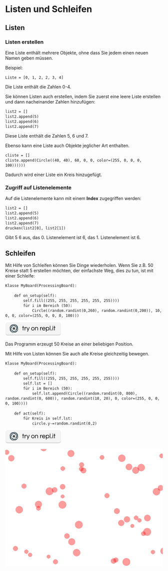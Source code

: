 Listen und Schleifen
====================

Listen
------

### Listen erstellen
Eine Liste enthält mehrere Objekte, ohne dass Sie jedem einen neuen Namen geben müssen.

Beispiel:

```
Liste = [0, 1, 2, 2, 3, 4]
```

Die Liste enthält die Zahlen 0-4.

Sie können Listen auch erstellen, indem Sie zuerst eine leere Liste erstellen und dann nacheinander Zahlen hinzufügen:

```
list2 = []
list2.append(5)
list2.append(6)
list2.append(7)
```

Diese Liste enthält die Zahlen 5, 6 und 7.

Ebenso kann eine Liste auch Objekte jeglicher Art enthalten.

```
cliste = []
cliste.append(Circle((40, 40), 60, 0, 0, color=(255, 0, 0, 0, 100))))))
```

Dadurch wird einer Liste ein Kreis hinzugefügt.


### Zugriff auf Listenelemente


Auf die Listenelemente kann mit einem **Index** zugegriffen werden:

```
list2 = []
list2.append(5)
list2.append(6)
list2.append(7)
drucken(list2[0], list2[1])
```

Gibt 5 6 aus, das 0. Listenelement ist 6, das 1. Listenelement ist 6.


Schleifen
---------

Mit Hilfe von Schleifen können Sie Dinge wiederholen. Wenn Sie z.B. 50 Kreise statt 5 erstellen möchten,
der einfachste Weg, dies zu tun, ist mit einer Schleife:

```
Klasse MyBoard(ProcessingBoard):

    def on_setup(self):
        self.fill((255, 255, 255, 255, 255, 255))))
        für i im Bereich (50):
            Circle((random.randint(0,260), random.randint(0,200)), 10, 0, 0, color=(255, 0, 0, 0, 100)))
```

[![](../_images/replit.png)](https://repl.it/@a_siebel/circles)

Das Programm erzeugt 50 Kreise an einer beliebigen Position.

Mit Hilfe von Listen können Sie auch alle Kreise gleichzeitig bewegen.
```
Klasse MyBoard(ProcessingBoard):

    def on_setup(self):
        self.fill((255, 255, 255, 255, 255, 255))))
        self.lst = []
        für i im Bereich (50):
            self.lst.append(Circle((random.randint(0, 800), random.randint(0, 600)), random.randint(10, 20), 0, color=(255, 0, 0, 0, 100))))

    def act(self):
        für Kreis in self.lst:
            circle.y-=random.randint(0,2)
```
[![](../_images/replit.png)](https://repl.it/@a_siebel/circles2)

![](../_images/movingcircles.gif)
